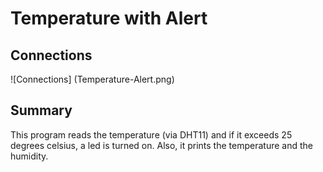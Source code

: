 # Temperature with Alert 

## Connections
![Connections] (Temperature-Alert.png)

## Summary
This program reads the temperature (via DHT11) and if it exceeds 25 degrees celsius, a led is turned on. Also, it prints the temperature and the humidity.
